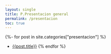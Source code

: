 ```yaml
---
layout: single
title: P.Presentacion general
permalink: /presentacion
toc: true
---
```


{%- for post in site.categories["presentacion"] %}
* [{{post.title}}]({{post.url}})
{% endfor %}